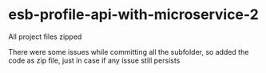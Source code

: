 # esb-profile-api-with-microservice-2
All project files zipped

There were some issues while committing all the subfolder, so added the code as zip file, just in case if any issue still persists
